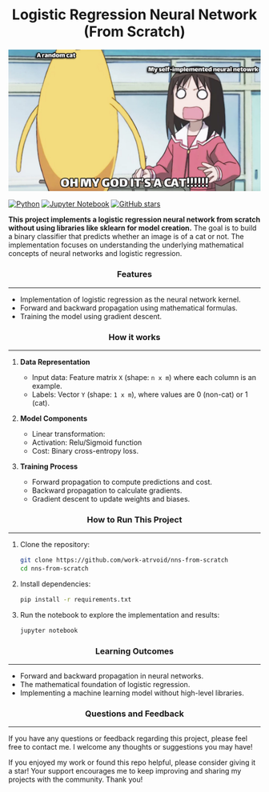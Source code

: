 <div align="center"><h1>Logistic Regression Neural Network (From Scratch)</h1></div>

<img src="images/omagad.png" title="" alt="omagad" data-align="left">

[![Python](https://img.shields.io/badge/python-3.11.9-blue)](https://www.python.org/)
[![Jupyter Notebook](https://img.shields.io/badge/Jupyter-Notebook-orange)](https://jupyter.org/)
[![GitHub stars](https://img.shields.io/github/stars/work-atrvoid/project-mlp)](https://github.com/work-atrvoid/project-mlp/stargazers)

**This project implements a logistic regression neural network from scratch without using libraries like sklearn for model creation.** The goal is to build a binary classifier that predicts whether an image is of a cat or not. The implementation focuses on understanding the underlying mathematical concepts of neural networks and logistic regression.

<div align="center"><h3>Features</h3></div><hr>

- Implementation of logistic regression as the neural network kernel.
- Forward and backward propagation using mathematical formulas.
- Training the model using gradient descent.

<div align="center"><h3>How it works</h3></div><hr>

1. **Data Representation**
   
   - Input data: Feature matrix `X` (shape: `n x m`) where each column is an example.
   - Labels: Vector `Y` (shape: `1 x m`), where values are 0 (non-cat) or 1 (cat).

2. **Model Components**
   
   - Linear transformation:
   - Activation: Relu/Sigmoid function
   - Cost: Binary cross-entropy loss.

3. **Training Process**
   
   - Forward propagation to compute predictions and cost.
   - Backward propagation to calculate gradients.
   - Gradient descent to update weights and biases.

<div align="center"><h3>How to Run This Project</h3></div><hr>

1. Clone the repository:
   
   ```bash
   git clone https://github.com/work-atrvoid/nns-from-scratch
   cd nns-from-scratch
   ```

2. Install dependencies:
   
   ```bash
   pip install -r requirements.txt
   ```

3. Run the notebook to explore the implementation and results:
   
   ```bash
   jupyter notebook
   ```

<div align="center"><h3>Learning Outcomes</h3></div><hr>

- Forward and backward propagation in neural networks.
- The mathematical foundation of logistic regression.
- Implementing a machine learning model without high-level libraries.

<div align="center"><h3>Questions and Feedback</h3></div><hr>
If you have any questions or feedback regarding this project, please feel free to contact me. I welcome any thoughts or suggestions you may have!

If you enjoyed my work or found this repo helpful, please consider giving it a star! Your support encourages me to keep improving and sharing my projects with the community. Thank you!
